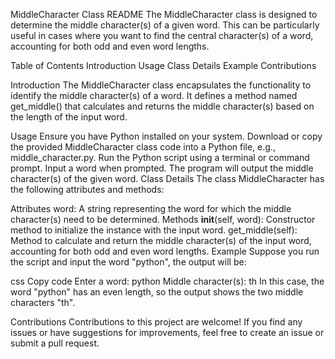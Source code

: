 MiddleCharacter Class README
The MiddleCharacter class is designed to determine the middle character(s) of a given word. This can be particularly useful in cases where you want to find the central character(s) of a word, accounting for both odd and even word lengths.

Table of Contents
Introduction
Usage
Class Details
Example
Contributions

Introduction
The MiddleCharacter class encapsulates the functionality to identify the middle character(s) of a word. It defines a method named get_middle() that calculates and returns the middle character(s) based on the length of the input word.

Usage
Ensure you have Python installed on your system.
Download or copy the provided MiddleCharacter class code into a Python file, e.g., middle_character.py.
Run the Python script using a terminal or command prompt.
Input a word when prompted.
The program will output the middle character(s) of the given word.
Class Details
The class MiddleCharacter has the following attributes and methods:

Attributes
word: A string representing the word for which the middle character(s) need to be determined.
Methods
__init__(self, word): Constructor method to initialize the instance with the input word.
get_middle(self): Method to calculate and return the middle character(s) of the input word, accounting for both odd and even word lengths.
Example
Suppose you run the script and input the word "python", the output will be:

css
Copy code
Enter a word: python
Middle character(s): th
In this case, the word "python" has an even length, so the output shows the two middle characters "th".

Contributions
Contributions to this project are welcome! If you find any issues or have suggestions for improvements, feel free to create an issue or submit a pull request.




